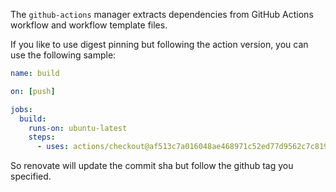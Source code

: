 The `github-actions` manager extracts dependencies from GitHub Actions workflow and workflow template files.

If you like to use digest pinning but following the action version, you can use the following sample:

```yaml
name: build

on: [push]

jobs:
  build:
    runs-on: ubuntu-latest
    steps:
      - uses: actions/checkout@af513c7a016048ae468971c52ed77d9562c7c819 # renovate: tag=v1.0.0
```

So renovate will update the commit sha but follow the github tag you specified.
